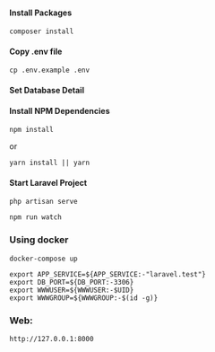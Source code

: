 #### Install Packages

```
composer install
```

#### Copy .env file

```
cp .env.example .env
```

#### Set Database Detail

#### Install NPM Dependencies

```
npm install
```

or

```
yarn install || yarn
```

#### Start Laravel Project

```
php artisan serve
```

```
npm run watch

```

### Using docker
```
docker-compose up
```

```
export APP_SERVICE=${APP_SERVICE:-"laravel.test"}
export DB_PORT=${DB_PORT:-3306}
export WWWUSER=${WWWUSER:-$UID}
export WWWGROUP=${WWWGROUP:-$(id -g)}
```

### Web:

```
http://127.0.0.1:8000
```
